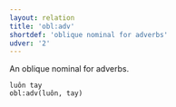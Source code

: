 ```yaml
---
layout: relation
title: 'obl:adv'
shortdef: 'oblique nominal for adverbs'
udver: '2'
---
```


An oblique nominal for adverbs.

~~~ sdparse
luôn tay
obl:adv(luôn, tay)
~~~

<!-- Interlanguage links updated Út 9. května 2023, 20:04:27 CEST -->
